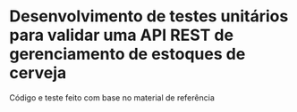 # Desenvolvimento de testes unitários para validar uma API REST de gerenciamento de estoques de cerveja

Código e teste feito com base no material de referência 



